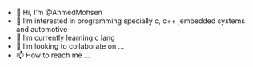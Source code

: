 - 👋 Hi, I’m @AhmedMohsen
- 👀 I’m interested in programming specially c, c++ ,embedded systems and automotive 
- 🌱 I’m currently learning c lang
- 💞️ I’m looking to collaborate on ...
- 📫 How to reach me ...

<!---
AhmedMohsen-hub/AhmedMohsen-hub is a ✨ special ✨ repository because its `README.md` (this file) appears on your GitHub profile.
You can click the Preview link to take a look at your changes.
--->
